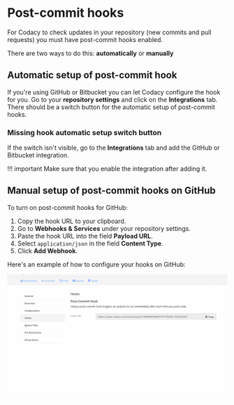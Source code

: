# Post-commit hooks

For Codacy to check updates in your repository (new commits and pull requests) you must have post-commit hooks enabled.

There are two ways to do this: **automatically** or **manually**

## Automatic setup of post-commit hook

If you're using GitHub or Bitbucket you can let Codacy configure the hook for you. Go to your **repository settings** and click on the **Integrations** tab. There should be a switch button for the automatic setup of post-commit hooks.

### Missing hook automatic setup switch button

If the switch isn't visible, go to the **Integrations** tab and add the GitHub or Bitbucket integration.

!!! important
    Make sure that you enable the integration after adding it.

## Manual setup of post-commit hooks on GitHub

To turn on post-commit hooks for GitHub:

1.  Copy the hook URL to your clipboard.
1.  Go to **Webhooks & Services** under your repository settings.
1.  Paste the hook URL into the field **Payload URL**.
1.  Select `application/json` in the field **Content Type**.
1.  Click **Add Webhook**.

Here's an example of how to configure your hooks on GitHub:

![Configuring a hook on GitHub](images/webhook-example-github.gif)
